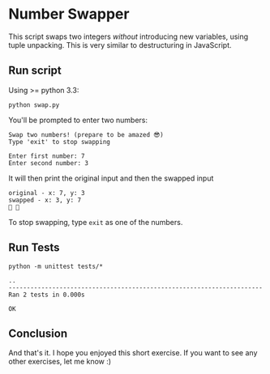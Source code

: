# Number Swapper

This script swaps two integers _without_ introducing new variables, using tuple unpacking. This is very similar to destructuring in JavaScript.

## Run script

Using >= python 3.3:

```
python swap.py
```

You'll be prompted to enter two numbers:

```
Swap two numbers! (prepare to be amazed 😎)
Type 'exit' to stop swapping

Enter first number: 7
Enter second number: 3
```

It will then print the original input and then the swapped input

```
original - x: 7, y: 3
swapped - x: 3, y: 7
💃 🕺
```

To stop swapping, type `exit` as one of the numbers.

## Run Tests

```
python -m unittest tests/*

..
----------------------------------------------------------------------
Ran 2 tests in 0.000s

OK
```

## Conclusion

And that's it. I hope you enjoyed this short exercise. If you want to see any other exercises, let me know :)
